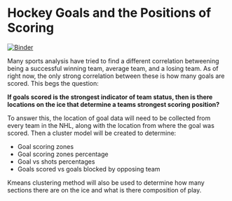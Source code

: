 # Hockey Goals and the Positions of Scoring

[![Binder](https://mybinder.org/badge_logo.svg)](https://mybinder.org/v2/gh/pmundot/Hockey_Data_Project/main)

Many sports analysis have tried to find a different correlation betweening being a successful winning team, average team, and a losing 
team. As of right now, the only strong correlation between these is how many goals are scored. This begs the question:

**If goals scored is the strongest indicator of team status, then is there locations on the ice that determine a teams strongest scoring position?**

To answer this, the location of goal data will need to be collected from every team in the NHL, along with the location from 
where the goal was scored. Then a cluster model will be created to determine:

- Goal scoring zones
- Goal scoring zones percentage
- Goal vs shots percentages
- Goals scored vs goals blocked by opposing team

Kmeans clustering method will also be used to determine how many sections there are on the ice and what is there composition of play.